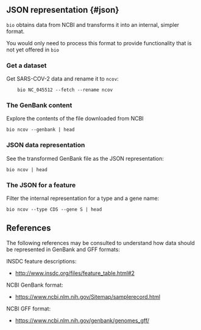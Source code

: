 ## JSON representation {#json}

`bio` obtains data from NCBI and transforms it into an internal, simpler format.

You would only need to process this format to provide functionality that is not yet offered in `bio` 

### Get a dataset

Get SARS-COV-2 data and rename it to `ncov`:

```{bash, comment=NA}
    bio NC_045512 --fetch --rename ncov
```

### The GenBank content

Explore the contents of the file downloaded from NCBI

```{bash, comment=NA}
bio ncov --genbank | head 
```

### JSON data representation

See the transformed GenBank file as the JSON representation:

```{bash, comment=NA}
bio ncov | head
```

### The JSON for a feature
  
Filter the internal representation for a type and a gene name:
  
```{bash, comment=NA}
bio ncov --type CDS --gene S | head 
```

## References

The following references may be consulted to understand how data should be represented in GenBank and GFF formats:

INSDC feature descriptions:

* http://www.insdc.org/files/feature_table.html#2

NCBI GenBank format:

* https://www.ncbi.nlm.nih.gov/Sitemap/samplerecord.html

NCBI GFF format:

* https://www.ncbi.nlm.nih.gov/genbank/genomes_gff/
